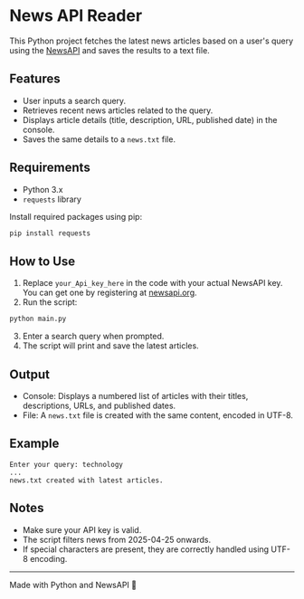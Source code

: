 
# News API Reader

This Python project fetches the latest news articles based on a user's query using the [NewsAPI](https://newsapi.org/) and saves the results to a text file.

## Features
- User inputs a search query.
- Retrieves recent news articles related to the query.
- Displays article details (title, description, URL, published date) in the console.
- Saves the same details to a `news.txt` file.

## Requirements
- Python 3.x
- `requests` library

Install required packages using pip:
```bash
pip install requests
```

## How to Use
1. Replace `your_Api_key_here` in the code with your actual NewsAPI key. You can get one by registering at [newsapi.org](https://newsapi.org/).
2. Run the script:
```bash
python main.py
```
3. Enter a search query when prompted.
4. The script will print and save the latest articles.

## Output
- Console: Displays a numbered list of articles with their titles, descriptions, URLs, and published dates.
- File: A `news.txt` file is created with the same content, encoded in UTF-8.

## Example
```
Enter your query: technology
...
news.txt created with latest articles.
```

## Notes
- Make sure your API key is valid.
- The script filters news from 2025-04-25 onwards.
- If special characters are present, they are correctly handled using UTF-8 encoding.

---
Made with Python and NewsAPI 📄
